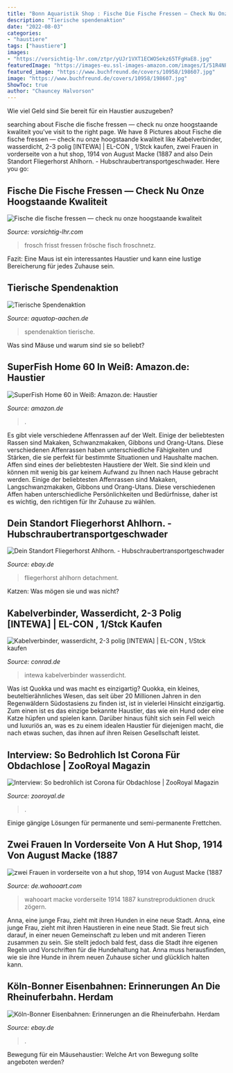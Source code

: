 ```yaml
---
title: "Bonn Aquaristik Shop : Fische Die Fische Fressen — Check Nu Onze Hoogstaande Kwaliteit"
description: "Tierische spendenaktion"
date: "2022-08-03"
categories:
- "haustiere"
tags: ["haustiere"]
images:
- "https://vorsichtig-lhr.com/ztpr/yUJr1VXT1ECWOSekz65TFgHaE8.jpg"
featuredImage: "https://images-eu.ssl-images-amazon.com/images/I/51R4NP2fAQL._SX300_QL70_.jpg"
featured_image: "https://www.buchfreund.de/covers/10958/198607.jpg"
image: "https://www.buchfreund.de/covers/10958/198607.jpg"
ShowToc: true
author: "Chauncey Halvorson"
---
```



Wie viel Geld sind Sie bereit für ein Haustier auszugeben?

	

		
searching about Fische die fische fressen — check nu onze hoogstaande kwaliteit you've visit to the right page. We have 8 Pictures about Fische die fische fressen — check nu onze hoogstaande kwaliteit like Kabelverbinder, wasserdicht, 2-3 polig [INTEWA] | EL-CON , 1/Stck kaufen, zwei Frauen in vorderseite von a hut shop, 1914 von August Macke (1887 and also Dein Standort Fliegerhorst Ahlhorn. - Hubschraubertransportgeschwader. Here you go:
		
    
## Fische Die Fische Fressen — Check Nu Onze Hoogstaande Kwaliteit

<img loading=lazy src="https://vorsichtig-lhr.com/ztpr/yUJr1VXT1ECWOSekz65TFgHaE8.jpg" onerror="this.onerror=null;this.src='https://tse2.mm.bing.net/th?id=OIP.rG3PYqF-GR2MpCTM7EaU7wAAAA&amp;pid=15.1';" alt="Fische die fische fressen — check nu onze hoogstaande kwaliteit">

_Source: vorsichtig-lhr.com_

>frosch frisst fressen frösche fisch froschnetz. 

	

Fazit: Eine Maus ist ein interessantes Haustier und kann eine lustige Bereicherung für jedes Zuhause sein.

    
## Tierische Spendenaktion

<img loading=lazy src="https://www.aquatop-aachen.de/files?id=27931&amp;width=555&amp;height=351&amp;stretchMode=ProportionalSmallest" onerror="this.onerror=null;this.src='https://tse1.mm.bing.net/th?id=OIP.HH4pLvcTeE3jb9rgcumemAHaEr&amp;pid=15.1';" alt="Tierische Spendenaktion">

_Source: aquatop-aachen.de_

>spendenaktion tierische. 

	

Was sind Mäuse und warum sind sie so beliebt?

    
## SuperFish Home 60 In Weiß: Amazon.de: Haustier

<img loading=lazy src="https://images-eu.ssl-images-amazon.com/images/I/51R4NP2fAQL._SX300_QL70_.jpg" onerror="this.onerror=null;this.src='https://tse1.mm.bing.net/th?id=OIP.AW6-ht2xQrgk5-ErjecgDAEDDw&amp;pid=15.1';" alt="SuperFish Home 60 in Weiß: Amazon.de: Haustier">

_Source: amazon.de_

>. 

	

Es gibt viele verschiedene Affenrassen auf der Welt. Einige der beliebtesten Rassen sind Makaken, Schwanzmakaken, Gibbons und Orang-Utans. Diese verschiedenen Affenrassen haben unterschiedliche Fähigkeiten und Stärken, die sie perfekt für bestimmte Situationen und Haushalte machen.
Affen sind eines der beliebtesten Haustiere der Welt. Sie sind klein und können mit wenig bis gar keinem Aufwand zu Ihnen nach Hause gebracht werden. Einige der beliebtesten Affenrassen sind Makaken, Langschwanzmakaken, Gibbons und Orang-Utans. Diese verschiedenen Affen haben unterschiedliche Persönlichkeiten und Bedürfnisse, daher ist es wichtig, den richtigen für Ihr Zuhause zu wählen.

    
## Dein Standort Fliegerhorst Ahlhorn. - Hubschraubertransportgeschwader

<img loading=lazy src="https://www.buchfreund.de/covers/10958/159906.jpg" onerror="this.onerror=null;this.src='https://tse2.mm.bing.net/th?id=OIP.5zxXinEcLofCeHQwtMJBVQHaFj&amp;pid=15.1';" alt="Dein Standort Fliegerhorst Ahlhorn. - Hubschraubertransportgeschwader">

_Source: ebay.de_

>fliegerhorst ahlhorn detachment. 

	

Katzen: Was mögen sie und was nicht?

    
## Kabelverbinder, Wasserdicht, 2-3 Polig [INTEWA] | EL-CON , 1/Stck Kaufen

<img loading=lazy src="https://asset.conrad.com/media10/is/160267/19d4690e133380f076daee5ebc9306f73/c3/-/ad4e7b8fb808c4502861b33daabb6ba99/kabelverbinder-wasserdicht-2-3-polig-intewa-el-con-1-stck.jpg?x=1000&amp;y=1000&amp;format=jpg&amp;ex=1000&amp;ey=1000&amp;align=center" onerror="this.onerror=null;this.src='https://tse2.mm.bing.net/th?id=OIP.4v1z3mnV2HrsEG3w_-ZcpAHaHa&amp;pid=15.1';" alt="Kabelverbinder, wasserdicht, 2-3 polig [INTEWA] | EL-CON , 1/Stck kaufen">

_Source: conrad.de_

>intewa kabelverbinder wasserdicht. 

	

Was ist Quokka und was macht es einzigartig?
Quokka, ein kleines, beuteltierähnliches Wesen, das seit über 20 Millionen Jahren in den Regenwäldern Südostasiens zu finden ist, ist in vielerlei Hinsicht einzigartig. Zum einen ist es das einzige bekannte Haustier, das wie ein Hund oder eine Katze hüpfen und spielen kann. Darüber hinaus fühlt sich sein Fell weich und luxuriös an, was es zu einem idealen Haustier für diejenigen macht, die nach etwas suchen, das ihnen auf ihren Reisen Gesellschaft leistet.

    
## Interview: So Bedrohlich Ist Corona Für Obdachlose | ZooRoyal Magazin

<img loading=lazy src="https://www.zooroyal.de/magazin/wp-content/uploads/2020/04/obdachlose-corona-760x560.jpg" onerror="this.onerror=null;this.src='https://tse1.mm.bing.net/th?id=OIP.pZ9kk5AfeYojYtsnJTG_CwHaFd&amp;pid=15.1';" alt="Interview: So bedrohlich ist Corona für Obdachlose | ZooRoyal Magazin">

_Source: zooroyal.de_

>. 

	

Einige gängige Lösungen für permanente und semi-permanente Frettchen.

    
## Zwei Frauen In Vorderseite Von A Hut Shop, 1914 Von August Macke (1887

<img loading=lazy src="https://img.wahooart.com/DBImage/WAImgPreview4.nsf/O/A-8XXPGK/$FILE/Interior-(ModernFrameBlack)(19).jpg" onerror="this.onerror=null;this.src='https://tse3.mm.bing.net/th?id=OIP.u4phpvzGpIi5LYIBRyAWXgHaFj&amp;pid=15.1';" alt="zwei Frauen in vorderseite von a hut shop, 1914 von August Macke (1887">

_Source: de.wahooart.com_

>wahooart macke vorderseite 1914 1887 kunstreproduktionen druck zögern. 

	

Anna, eine junge Frau, zieht mit ihren Hunden in eine neue Stadt.
Anna, eine junge Frau, zieht mit ihren Haustieren in eine neue Stadt. Sie freut sich darauf, in einer neuen Gemeinschaft zu leben und mit anderen Tieren zusammen zu sein. Sie stellt jedoch bald fest, dass die Stadt ihre eigenen Regeln und Vorschriften für die Hundehaltung hat. Anna muss herausfinden, wie sie ihre Hunde in ihrem neuen Zuhause sicher und glücklich halten kann.

    
## Köln-Bonner Eisenbahnen: Erinnerungen An Die Rheinuferbahn. Herdam

<img loading=lazy src="https://www.buchfreund.de/covers/10958/198607.jpg" onerror="this.onerror=null;this.src='https://tse1.mm.bing.net/th?id=OIP.pdmwF_7uy5g9CBECOsa2qwHaFj&amp;pid=15.1';" alt="Köln-Bonner Eisenbahnen: Erinnerungen an die Rheinuferbahn. Herdam">

_Source: ebay.de_

>. 

	

Bewegung für ein Mäusehaustier: Welche Art von Bewegung sollte angeboten werden?

